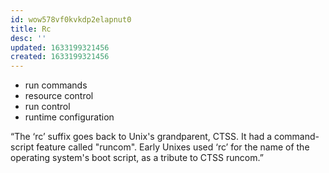 ```yaml
---
id: wow578vf0kvkdp2elapnut0
title: Rc
desc: ''
updated: 1633199321456
created: 1633199321456
---
```


- run commands
- resource control
- run control
- runtime configuration

“The ‘rc’ suffix goes back to Unix's grandparent, CTSS.
It had a command-script feature called "runcom". Early
Unixes used ‘rc’ for the name of the operating system's
boot script, as a tribute to CTSS runcom.”
